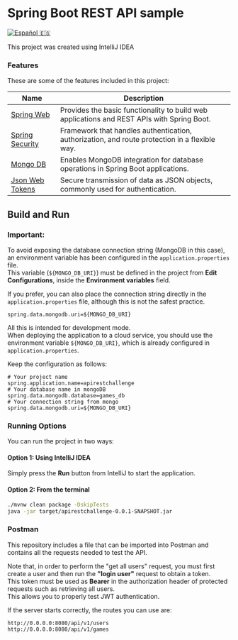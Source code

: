 # Spring Boot REST API sample

[![Español
🇪🇸](https://img.shields.io/badge/-Leer%20en%20Español-green?style=for-the-badge)](README_es.md)

This project was created using IntelliJ IDEA

### Features

These are some of the features included in this project:

| Name                                                                                   | Description                                                                                           |
|----------------------------------------------------------------------------------------|-------------------------------------------------------------------------------------------------------|
| [Spring Web](https://docs.spring.io/spring-boot/docs/current/reference/html/web.html)  | Provides the basic functionality to build web applications and REST APIs with Spring Boot.            |
| [Spring Security](https://spring.io/projects/spring-security)                          | Framework that handles authentication, authorization, and route protection in a flexible way.         |
| [Mongo DB](https://www.mongodb.com/developer/languages/java/spring-data-mongodb/)      | Enables MongoDB integration for database operations in Spring Boot applications.                      |
| [Json Web Tokens](https://www.jwt.io/)                                                 | Secure transmission of data as JSON objects, commonly used for authentication.                        |
## Build and Run

### Important:

To avoid exposing the database connection string (MongoDB in this case),
an environment variable has been configured in the
`application.properties` file.\
This variable (`${MONGO_DB_URI}`) must be defined in the project from
**Edit Configurations**, inside the **Environment variables** field.

If you prefer, you can also place the connection string directly in the
`application.properties` file, although this is not the safest practice.

``` properties
spring.data.mongodb.uri=${MONGO_DB_URI}
```

All this is intended for development mode.\
When deploying the application to a cloud service, you should use the
environment variable `${MONGO_DB_URI}`, which is already configured in
`application.properties`.

Keep the configuration as follows:

``` properties
# Your project name
spring.application.name=apirestchallenge
# Your database name in mongoDB
spring.data.mongodb.database=games_db
# Your connection string from mongo
spring.data.mongodb.uri=${MONGO_DB_URI}
```

### Running Options

You can run the project in two ways:

#### Option 1: Using IntelliJ IDEA

Simply press the **Run** button from IntelliJ to start the application.

#### Option 2: From the terminal

``` bash
./mvnw clean package -DskipTests
java -jar target/apirestchallenge-0.0.1-SNAPSHOT.jar
```

### Postman

This repository includes a file that can be imported into Postman and
contains all the requests needed to test the API.

Note that, in order to perform the "get all users" request, you must
first create a user and then run the **"login user"** request to obtain
a token.\
This token must be used as **Bearer** in the authorization header of
protected requests such as retrieving all users.\
This allows you to properly test JWT authentication.

If the server starts correctly, the routes you can use are:

    http://0.0.0.0:8080/api/v1/users
    http://0.0.0.0:8080/api/v1/games
